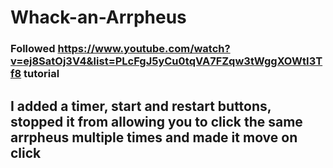 # Whack-an-Arrpheus

### Followed https://www.youtube.com/watch?v=ej8SatOj3V4&list=PLcFgJ5yCu0tqVA7FZqw3tWggXOWtI3Tf8 tutorial
## I added a timer, start and restart buttons, stopped it from allowing you to click the same arrpheus multiple times and made it move on click
### 
